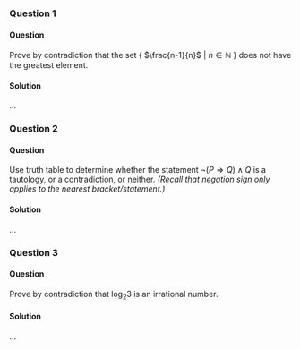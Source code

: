 ### Question 1

#### Question

Prove by contradiction that the set { $\frac{n-1}{n}$ | $n\in\mathbb{N}$ } does not have the greatest element.

#### Solution

...

### Question 2

#### Question

Use truth table to determine whether the statement $\neg(P\Rightarrow Q)\land Q$ is a tautology, or a contradiction, or neither. *(Recall that negation sign only applies to the nearest bracket/statement.)*

#### Solution

...

### Question 3

#### Question

Prove by contradiction that $\log_{2} 3$ is an irrational number.

#### Solution

...